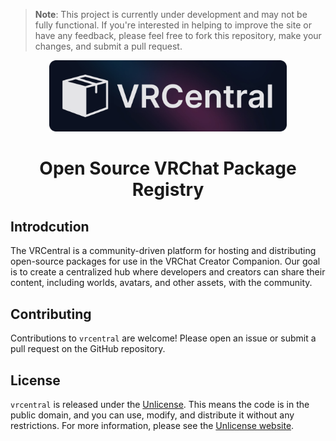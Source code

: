 > **Note**: This project is currently under development and may not be fully functional. If you're interested in helping to improve the site or have any feedback, please feel free to fork this repository, make your changes, and submit a pull request.

<p align="center">
  <a>
    <img width="380" src="./docs/logo.png" alt="logo">
  </a>
</p>
<h1 align="center">
  Open Source VRChat Package Registry
</h1>

## Introdcution
The VRCentral is a community-driven platform for hosting and distributing open-source packages for use in the VRChat Creator Companion. Our goal is to create a centralized hub where developers and creators can share their content, including worlds, avatars, and other assets, with the community.

## Contributing
Contributions to `vrcentral` are welcome! Please open an issue or submit a pull request on the GitHub repository.

## License
`vrcentral` is released under the [Unlicense](LICENSE.md). This means the code is in the public domain, and you can use, modify, and distribute it without any restrictions. For more information, please see the [Unlicense website](https://unlicense.org/).